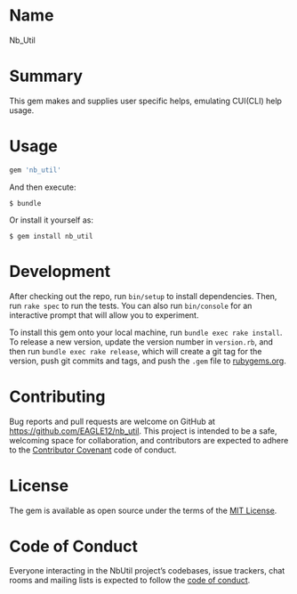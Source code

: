 # Name
Nb_Util

# Summary
This gem makes and supplies user specific helps, emulating CUI(CLI) help usage.

# Usage

```ruby
gem 'nb_util'
```

And then execute:

    $ bundle

Or install it yourself as:

    $ gem install nb_util


# Development

After checking out the repo, run `bin/setup` to install dependencies. Then, run `rake spec` to run the tests. You can also run `bin/console` for an interactive prompt that will allow you to experiment.

To install this gem onto your local machine, run `bundle exec rake install`. To release a new version, update the version number in `version.rb`, and then run `bundle exec rake release`, which will create a git tag for the version, push git commits and tags, and push the `.gem` file to [rubygems.org](https://rubygems.org).

# Contributing

Bug reports and pull requests are welcome on GitHub at https://github.com/EAGLE12/nb_util. This project is intended to be a safe, welcoming space for collaboration, and contributors are expected to adhere to the [Contributor Covenant](http://contributor-covenant.org) code of conduct.

# License

The gem is available as open source under the terms of the [MIT License](https://opensource.org/licenses/MIT).

# Code of Conduct

Everyone interacting in the NbUtil project’s codebases, issue trackers, chat rooms and mailing lists is expected to follow the [code of conduct](https://github.com/EAGLE12/nb_util/blob/master/CODE_OF_CONDUCT.md).
